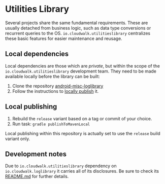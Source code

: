 # Utilities Library

Several projects share the same fundamental requirements. These are usually
detached from business logic, such as data type conversions or recurrent
queries to the OS. `io.cloudwalk.utilitieslibrary` centralizes these basic
features for easier maintenance and reusage.  

## Local dependencies

Local dependencies are those which are _private_, but within the scope of the
`io.cloudwalk.utilitieslibrary` development team. They need to be made
available locally before the library can be built:  

1. Clone the repository [android-misc-loglibrary](https://github.com/mauriciospinardi/android-misc-loglibrary)
2. Follow the instructions to [locally publish](#local-publishing) it.

## Local publishing

1. Rebuild the `release` variant based on a tag or commit of your choice.
2. Run task: `gradle publishToMavenLocal`

Local publishing within this repository is actually set to use the `release`
build variant only.  

## Development notes

Due to `io.cloudwalk.utilitieslibrary` dependency on `io.cloudwalk.loglibrary`
it carries all of its disclosures. Be sure to check its
[README.md](https://github.com/mauriciospinardi/android-misc-loglibrary/README.md)
for further details.  
